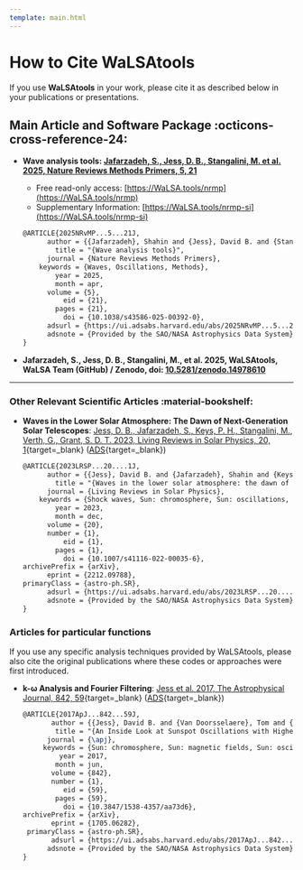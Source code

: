 ```yaml
---
template: main.html
---
```


# How to Cite WaLSAtools

If you use **WaLSAtools** in your work, please cite it as described below in your publications or presentations.

## Main Article and Software Package :octicons-cross-reference-24:

- **Wave analysis tools: [Jafarzadeh, S., Jess, D. B., Stangalini, M. et al. 2025, Nature Reviews Methods Primers, 5, 21](https://www.nature.com/articles/s43586-025-00392-0)**         
    - Free read-only access: [https://WaLSA.tools/nrmp](https://WaLSA.tools/nrmp)        
    - Supplementary Information: [https://WaLSA.tools/nrmp-si](https://WaLSA.tools/nrmp-si)     
  ```latex
  @ARTICLE{2025NRvMP...5...21J,
        author = {{Jafarzadeh}, Shahin and {Jess}, David B. and {Stangalini}, Marco and {Grant}, Samuel D.~T. and {Higham}, Jonathan E. and {Pessah}, Martin E. and {Keys}, Peter H. and {Belov}, Sergey and {Calchetti}, Daniele and {Duckenfield}, Timothy J. and {Fedun}, Viktor and {Fleck}, Bernhard and {Gafeira}, Ricardo and {Jefferies}, Stuart M. and {Khomenko}, Elena and {Morton}, Richard J. and {Norton}, Aimee A. and {Rajaguru}, S.~P. and {Schiavo}, Luiz A.~C.~A. and {Sharma}, Rahul and {Silva}, Suzana S.~A. and {Solanki}, Sami K. and {Steiner}, Oskar and {Verth}, Gary and {Vigeesh}, Gangadharan and {Yadav}, Nitin},
          title = "{Wave analysis tools}",
        journal = {Nature Reviews Methods Primers},
      keywords = {Waves, Oscillations, Methods},
          year = 2025,
          month = apr,
        volume = {5},
            eid = {21},
          pages = {21},
            doi = {10.1038/s43586-025-00392-0},
        adsurl = {https://ui.adsabs.harvard.edu/abs/2025NRvMP...5...21J},
        adsnote = {Provided by the SAO/NASA Astrophysics Data System}
  }
  ```

- **Jafarzadeh, S., Jess, D. B., Stangalini, M., et al. 2025, WaLSAtools, WaLSA Team (GitHub) / Zenodo, doi: [10.5281/zenodo.14978610](https://doi.org/10.5281/zenodo.14978610)**

---

### Other Relevant Scientific Articles :material-bookshelf:

- **Waves in the Lower Solar Atmosphere: The Dawn of Next-Generation Solar Telescopes**: [Jess, D. B., Jafarzadeh, S., Keys, P. H., Stangalini, M., Verth, G., Grant, S. D. T. 2023, Living Reviews in Solar Physics, 20, 1][5]{target=_blank} ([ADS][6]{target=_blank})
  ```latex
  @ARTICLE{2023LRSP...20....1J,
        author = {{Jess}, David B. and {Jafarzadeh}, Shahin and {Keys}, Peter H. and {Stangalini}, Marco and {Verth}, Gary and {Grant}, Samuel D.~T.},
          title = "{Waves in the lower solar atmosphere: the dawn of next-generation solar telescopes}",
        journal = {Living Reviews in Solar Physics},
      keywords = {Shock waves, Sun: chromosphere, Sun: oscillations, Sun: photosphere, Telescopes, Astrophysics - Solar and Stellar Astrophysics},
          year = 2023,
          month = dec,
        volume = {20},
        number = {1},
            eid = {1},
          pages = {1},
            doi = {10.1007/s41116-022-00035-6},
  archivePrefix = {arXiv},
        eprint = {2212.09788},
  primaryClass = {astro-ph.SR},
        adsurl = {https://ui.adsabs.harvard.edu/abs/2023LRSP...20....1J},
        adsnote = {Provided by the SAO/NASA Astrophysics Data System}
  }
  ```

### Articles for particular functions

If you use any specific analysis techniques provided by WaLSAtools, please also cite the original publications where these codes or approaches were first introduced.

- **k-&#969; Analysis and Fourier Filtering**: [Jess et al. 2017, The Astrophysical Journal, 842, 59][1]{target=_blank} ([ADS][2]{target=_blank})
  ```latex
  @ARTICLE{2017ApJ...842...59J,
         author = {{Jess}, David B. and {Van Doorsselaere}, Tom and {Verth}, Gary and {Fedun}, Viktor and {Krishna Prasad}, S. and {Erd{\'e}lyi}, Robert and {Keys}, Peter H. and {Grant}, Samuel D.~T. and {Uitenbroek}, Han and {Christian}, Damian J.},
          title = "{An Inside Look at Sunspot Oscillations with Higher Azimuthal Wavenumbers}",
        journal = {\apj},
       keywords = {Sun: chromosphere, Sun: magnetic fields, Sun: oscillations, Sun: photosphere, sunspots, Astrophysics - Solar and Stellar Astrophysics},
           year = 2017,
          month = jun,
         volume = {842},
         number = {1},
            eid = {59},
          pages = {59},
            doi = {10.3847/1538-4357/aa73d6},
  archivePrefix = {arXiv},
         eprint = {1705.06282},
   primaryClass = {astro-ph.SR},
         adsurl = {https://ui.adsabs.harvard.edu/abs/2017ApJ...842...59J},
        adsnote = {Provided by the SAO/NASA Astrophysics Data System}
  }
  ```

  [1]: https://iopscience.iop.org/article/10.3847/1538-4357/aa73d6/pdf
  [2]: http://adsabs.harvard.edu/abs/2017ApJ...842...59J
  [3]: https://www.aanda.org/articles/aa/pdf/2021/05/aa40429-21.pdf
  [4]: https://ui.adsabs.harvard.edu/abs/2021A%26A...649A.169S/abstract
  [5]: https://WaLSA.team/LRSP
  [6]: https://ui.adsabs.harvard.edu/abs/2023LRSP...20....1J/abstract

<br>

